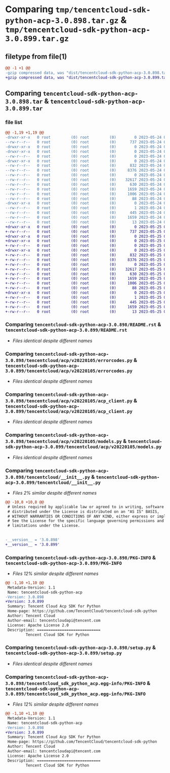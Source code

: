 # Comparing `tmp/tencentcloud-sdk-python-acp-3.0.898.tar.gz` & `tmp/tencentcloud-sdk-python-acp-3.0.899.tar.gz`

## filetype from file(1)

```diff
@@ -1 +1 @@
-gzip compressed data, was "dist/tencentcloud-sdk-python-acp-3.0.898.tar", last modified: Wed May 24 01:43:32 2023, max compression
+gzip compressed data, was "dist/tencentcloud-sdk-python-acp-3.0.899.tar", last modified: Thu May 25 00:15:15 2023, max compression
```

## Comparing `tencentcloud-sdk-python-acp-3.0.898.tar` & `tencentcloud-sdk-python-acp-3.0.899.tar`

### file list

```diff
@@ -1,19 +1,19 @@
-drwxr-xr-x   0 root         (0) root         (0)        0 2023-05-24 01:43:32.000000 tencentcloud-sdk-python-acp-3.0.898/
--rw-r--r--   0 root         (0) root         (0)      737 2023-05-24 01:43:32.000000 tencentcloud-sdk-python-acp-3.0.898/README.rst
-drwxr-xr-x   0 root         (0) root         (0)        0 2023-05-24 01:43:32.000000 tencentcloud-sdk-python-acp-3.0.898/tencentcloud/
-drwxr-xr-x   0 root         (0) root         (0)        0 2023-05-24 01:43:32.000000 tencentcloud-sdk-python-acp-3.0.898/tencentcloud/acp/
--rw-r--r--   0 root         (0) root         (0)        0 2023-05-24 01:43:32.000000 tencentcloud-sdk-python-acp-3.0.898/tencentcloud/acp/__init__.py
-drwxr-xr-x   0 root         (0) root         (0)        0 2023-05-24 01:43:32.000000 tencentcloud-sdk-python-acp-3.0.898/tencentcloud/acp/v20220105/
--rw-r--r--   0 root         (0) root         (0)      832 2023-05-24 01:43:32.000000 tencentcloud-sdk-python-acp-3.0.898/tencentcloud/acp/v20220105/errorcodes.py
--rw-r--r--   0 root         (0) root         (0)     8376 2023-05-24 01:43:32.000000 tencentcloud-sdk-python-acp-3.0.898/tencentcloud/acp/v20220105/acp_client.py
--rw-r--r--   0 root         (0) root         (0)        0 2023-05-24 01:43:32.000000 tencentcloud-sdk-python-acp-3.0.898/tencentcloud/acp/v20220105/__init__.py
--rw-r--r--   0 root         (0) root         (0)    32617 2023-05-24 01:43:32.000000 tencentcloud-sdk-python-acp-3.0.898/tencentcloud/acp/v20220105/models.py
--rw-r--r--   0 root         (0) root         (0)      630 2023-05-24 01:43:32.000000 tencentcloud-sdk-python-acp-3.0.898/tencentcloud/__init__.py
--rw-r--r--   0 root         (0) root         (0)     1659 2023-05-24 01:43:32.000000 tencentcloud-sdk-python-acp-3.0.898/PKG-INFO
--rw-r--r--   0 root         (0) root         (0)     1006 2023-05-24 01:43:32.000000 tencentcloud-sdk-python-acp-3.0.898/setup.py
--rw-r--r--   0 root         (0) root         (0)       88 2023-05-24 01:43:32.000000 tencentcloud-sdk-python-acp-3.0.898/setup.cfg
-drwxr-xr-x   0 root         (0) root         (0)        0 2023-05-24 01:43:32.000000 tencentcloud-sdk-python-acp-3.0.898/tencentcloud_sdk_python_acp.egg-info/
--rw-r--r--   0 root         (0) root         (0)        1 2023-05-24 01:43:32.000000 tencentcloud-sdk-python-acp-3.0.898/tencentcloud_sdk_python_acp.egg-info/dependency_links.txt
--rw-r--r--   0 root         (0) root         (0)      445 2023-05-24 01:43:32.000000 tencentcloud-sdk-python-acp-3.0.898/tencentcloud_sdk_python_acp.egg-info/SOURCES.txt
--rw-r--r--   0 root         (0) root         (0)     1659 2023-05-24 01:43:32.000000 tencentcloud-sdk-python-acp-3.0.898/tencentcloud_sdk_python_acp.egg-info/PKG-INFO
--rw-r--r--   0 root         (0) root         (0)       13 2023-05-24 01:43:32.000000 tencentcloud-sdk-python-acp-3.0.898/tencentcloud_sdk_python_acp.egg-info/top_level.txt
+drwxr-xr-x   0 root         (0) root         (0)        0 2023-05-25 00:15:15.000000 tencentcloud-sdk-python-acp-3.0.899/
+-rw-r--r--   0 root         (0) root         (0)      737 2023-05-25 00:15:15.000000 tencentcloud-sdk-python-acp-3.0.899/README.rst
+drwxr-xr-x   0 root         (0) root         (0)        0 2023-05-25 00:15:15.000000 tencentcloud-sdk-python-acp-3.0.899/tencentcloud/
+drwxr-xr-x   0 root         (0) root         (0)        0 2023-05-25 00:15:15.000000 tencentcloud-sdk-python-acp-3.0.899/tencentcloud/acp/
+-rw-r--r--   0 root         (0) root         (0)        0 2023-05-25 00:15:15.000000 tencentcloud-sdk-python-acp-3.0.899/tencentcloud/acp/__init__.py
+drwxr-xr-x   0 root         (0) root         (0)        0 2023-05-25 00:15:15.000000 tencentcloud-sdk-python-acp-3.0.899/tencentcloud/acp/v20220105/
+-rw-r--r--   0 root         (0) root         (0)      832 2023-05-25 00:15:15.000000 tencentcloud-sdk-python-acp-3.0.899/tencentcloud/acp/v20220105/errorcodes.py
+-rw-r--r--   0 root         (0) root         (0)     8376 2023-05-25 00:15:15.000000 tencentcloud-sdk-python-acp-3.0.899/tencentcloud/acp/v20220105/acp_client.py
+-rw-r--r--   0 root         (0) root         (0)        0 2023-05-25 00:15:15.000000 tencentcloud-sdk-python-acp-3.0.899/tencentcloud/acp/v20220105/__init__.py
+-rw-r--r--   0 root         (0) root         (0)    32617 2023-05-25 00:15:15.000000 tencentcloud-sdk-python-acp-3.0.899/tencentcloud/acp/v20220105/models.py
+-rw-r--r--   0 root         (0) root         (0)      630 2023-05-25 00:15:15.000000 tencentcloud-sdk-python-acp-3.0.899/tencentcloud/__init__.py
+-rw-r--r--   0 root         (0) root         (0)     1659 2023-05-25 00:15:15.000000 tencentcloud-sdk-python-acp-3.0.899/PKG-INFO
+-rw-r--r--   0 root         (0) root         (0)     1006 2023-05-25 00:15:15.000000 tencentcloud-sdk-python-acp-3.0.899/setup.py
+-rw-r--r--   0 root         (0) root         (0)       88 2023-05-25 00:15:15.000000 tencentcloud-sdk-python-acp-3.0.899/setup.cfg
+drwxr-xr-x   0 root         (0) root         (0)        0 2023-05-25 00:15:15.000000 tencentcloud-sdk-python-acp-3.0.899/tencentcloud_sdk_python_acp.egg-info/
+-rw-r--r--   0 root         (0) root         (0)        1 2023-05-25 00:15:15.000000 tencentcloud-sdk-python-acp-3.0.899/tencentcloud_sdk_python_acp.egg-info/dependency_links.txt
+-rw-r--r--   0 root         (0) root         (0)      445 2023-05-25 00:15:15.000000 tencentcloud-sdk-python-acp-3.0.899/tencentcloud_sdk_python_acp.egg-info/SOURCES.txt
+-rw-r--r--   0 root         (0) root         (0)     1659 2023-05-25 00:15:15.000000 tencentcloud-sdk-python-acp-3.0.899/tencentcloud_sdk_python_acp.egg-info/PKG-INFO
+-rw-r--r--   0 root         (0) root         (0)       13 2023-05-25 00:15:15.000000 tencentcloud-sdk-python-acp-3.0.899/tencentcloud_sdk_python_acp.egg-info/top_level.txt
```

### Comparing `tencentcloud-sdk-python-acp-3.0.898/README.rst` & `tencentcloud-sdk-python-acp-3.0.899/README.rst`

 * *Files identical despite different names*

### Comparing `tencentcloud-sdk-python-acp-3.0.898/tencentcloud/acp/v20220105/errorcodes.py` & `tencentcloud-sdk-python-acp-3.0.899/tencentcloud/acp/v20220105/errorcodes.py`

 * *Files identical despite different names*

### Comparing `tencentcloud-sdk-python-acp-3.0.898/tencentcloud/acp/v20220105/acp_client.py` & `tencentcloud-sdk-python-acp-3.0.899/tencentcloud/acp/v20220105/acp_client.py`

 * *Files identical despite different names*

### Comparing `tencentcloud-sdk-python-acp-3.0.898/tencentcloud/acp/v20220105/models.py` & `tencentcloud-sdk-python-acp-3.0.899/tencentcloud/acp/v20220105/models.py`

 * *Files identical despite different names*

### Comparing `tencentcloud-sdk-python-acp-3.0.898/tencentcloud/__init__.py` & `tencentcloud-sdk-python-acp-3.0.899/tencentcloud/__init__.py`

 * *Files 2% similar despite different names*

```diff
@@ -10,8 +10,8 @@
 # Unless required by applicable law or agreed to in writing, software
 # distributed under the License is distributed on an "AS IS" BASIS,
 # WITHOUT WARRANTIES OR CONDITIONS OF ANY KIND, either express or implied.
 # See the License for the specific language governing permissions and
 # limitations under the License.
 
 
-__version__ = '3.0.898'
+__version__ = '3.0.899'
```

### Comparing `tencentcloud-sdk-python-acp-3.0.898/PKG-INFO` & `tencentcloud-sdk-python-acp-3.0.899/PKG-INFO`

 * *Files 12% similar despite different names*

```diff
@@ -1,10 +1,10 @@
 Metadata-Version: 1.1
 Name: tencentcloud-sdk-python-acp
-Version: 3.0.898
+Version: 3.0.899
 Summary: Tencent Cloud Acp SDK for Python
 Home-page: https://github.com/TencentCloud/tencentcloud-sdk-python
 Author: Tencent Cloud
 Author-email: tencentcloudapi@tencent.com
 License: Apache License 2.0
 Description: ============================
         Tencent Cloud SDK for Python
```

### Comparing `tencentcloud-sdk-python-acp-3.0.898/setup.py` & `tencentcloud-sdk-python-acp-3.0.899/setup.py`

 * *Files identical despite different names*

### Comparing `tencentcloud-sdk-python-acp-3.0.898/tencentcloud_sdk_python_acp.egg-info/PKG-INFO` & `tencentcloud-sdk-python-acp-3.0.899/tencentcloud_sdk_python_acp.egg-info/PKG-INFO`

 * *Files 12% similar despite different names*

```diff
@@ -1,10 +1,10 @@
 Metadata-Version: 1.1
 Name: tencentcloud-sdk-python-acp
-Version: 3.0.898
+Version: 3.0.899
 Summary: Tencent Cloud Acp SDK for Python
 Home-page: https://github.com/TencentCloud/tencentcloud-sdk-python
 Author: Tencent Cloud
 Author-email: tencentcloudapi@tencent.com
 License: Apache License 2.0
 Description: ============================
         Tencent Cloud SDK for Python
```

